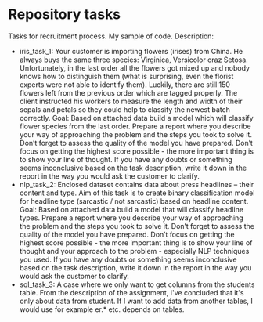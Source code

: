 # Repository tasks
Tasks for recruitment process. My sample of code.
Description:
- iris_task_1:
  Your customer is importing flowers (irises) from China. He always buys the same three species: Virginica, Versicolor oraz Setosa. Unfortunately, in the last order all the flowers got mixed up and nobody knows how to distinguish them (what is surprising, even the florist experts were not able to identify them). Luckily, there are still 150 flowers left from the previous order which are tagged properly. The client instructed his workers to measure the length and width of their sepals and petals so they could help to classify the newest batch correctly. Goal: Based on attached data build a model which will classify flower species from the last order. Prepare a report where you describe your way of approaching the problem and the steps you took to solve it. Don’t forget to assess the quality of the model you have prepared. Don’t focus on getting the highest score possible - the more important thing is to show your line of thought. If you have any doubts or something seems inconclusive based on the task description, write it down in the report in the way you would ask the customer to clarify. 
 - nlp_task_2:
 Enclosed dataset contains data about press headlines – their content and type. Aim of this task is to create binary classification model for headline type (sarcastic / not sarcastic) based on headline content. Goal: Based on attached data build a model that will classify headline types. Prepare a report where you describe your way of approaching the problem and the steps you took to solve it. Don’t forget to assess the quality of the model you have prepared. Don’t focus on getting the highest score possible - the more important thing is to show your line of thought and your approach to the problem - especially NLP techniques you used. If you have any doubts or something seems inconclusive based on the task description, write it down in the report in the way you would ask the customer to clarify.
 - sql_task_3:
A case where we only want to get columns from the students table. From the description of the assignment, I've concluded that it's only about data from student. If I want to add data from another tables, I would use for example er.* etc. depends on tables.
